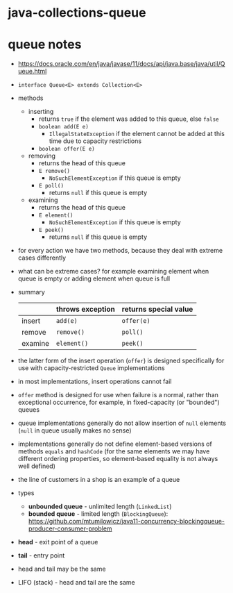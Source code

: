 # java-collections-queue

# queue notes
* https://docs.oracle.com/en/java/javase/11/docs/api/java.base/java/util/Queue.html
* `interface Queue<E> extends Collection<E>`
* methods
    * inserting
        * returns `true` if the element was added to this queue, else `false`
        * `boolean add(E e)`
            * `IllegalStateException` if the element cannot be added at this time due to capacity restrictions
        * `boolean offer(E e)`
    * removing
        * returns the head of this queue
        * `E remove()`
            * `NoSuchElementException` if this queue is empty
        * `E poll()`
            * returns `null` if this queue is empty
    * examining
        * returns the head of this queue
        * `E element()`
            * `NoSuchElementException` if this queue is empty
        * `E peek()`
            * returns `null` if this queue is empty
* for every action we have two methods, because they deal
with extreme cases differently
* what can be extreme cases? for example examining element
when queue is empty or adding element when queue is full
* summary

    |   |throws exception   |returns special value   |
    |---|---|---|
    |insert   |`add(e)`   |`offer(e)`   |
    |remove   |`remove()`   |`poll()`   |
    |examine   |`element()`   |`peek()`   |
* the latter form of the insert operation (`offer`) is designed 
specifically for use with capacity-restricted `Queue` 
implementations
* in most implementations, insert operations cannot fail
* `offer` method is designed for use when failure is a normal, 
rather than exceptional occurrence, for example, in 
fixed-capacity (or "bounded") queues
* queue implementations generally do not allow insertion of 
`null` elements (`null` in queue usually makes no sense)
* implementations generally do not define element-based 
versions of methods `equals` and `hashCode` (for the same 
elements we may have different ordering properties, so 
element-based equality is not always well defined)
* the line of customers in a shop is an example of a queue
* types
    * **unbounded queue** - unlimited length (`LinkedList`)
    * **bounded queue** - limited length (`BlockingQueue`): 
    https://github.com/mtumilowicz/java11-concurrency-blockingqueue-producer-consumer-problem
* **head** - exit point of a queue
* **tail** - entry point
* head and tail may be the same
* LIFO (stack) - head and tail are the same